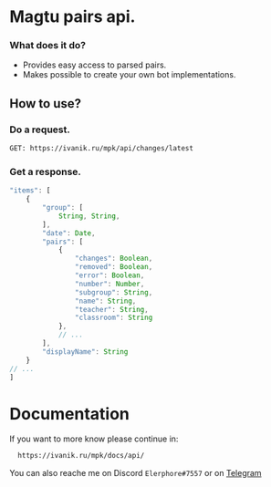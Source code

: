 # Magtu pairs api.
### What does it do?
- Provides easy access to parsed pairs.
- Makes possible to create your own bot implementations.

## How to use?
### Do a request.
```sh
GET: https://ivanik.ru/mpk/api/changes/latest
```
### Get a response.
```js
"items": [
    {
        "group": [
            String, String,
        ],
        "date": Date,
        "pairs": [
            {
                "changes": Boolean,
                "removed": Boolean,
                "error": Boolean,
                "number": Number,
                "subgroup": String,
                "name": String,
                "teacher": String,
                "classroom": String
            },
            // ...
        ],
        "displayName": String
    }
// ...
]
```
# Documentation
If you want to more know please continue in:
```sh
  https://ivanik.ru/mpk/docs/api/
```
You can also reache me on Discord `Elerphore#7557` or on [Telegram](https://t.me/elerphore)
